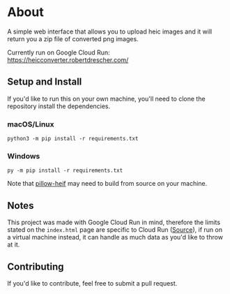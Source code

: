 # About

A simple web interface that allows you to upload heic images and it will return you a zip file of converted png images.

Currently run on Google Cloud Run: https://heicconverter.robertdrescher.com/

## Setup and Install

If you'd like to run this on your own machine, you'll need to clone the repository install the dependencies.

### macOS/Linux

`python3 -m pip install -r requirements.txt`

### Windows

`py -m pip install -r requirements.txt`

Note that [pillow-heif](https://pypi.org/project/pillow-heif/) may need to build from source on your machine.

## Notes

This project was made with Google Cloud Run in mind, therefore the limits stated on the `index.html` page are specific to Cloud Run ([Source](https://cloud.google.com/run/quotas)), if run on a virtual machine instead, it can handle as much data as you'd like to throw at it.

## Contributing

If you'd like to contribute, feel free to submit a pull request.

